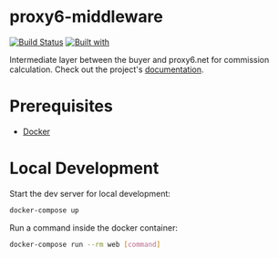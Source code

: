 # proxy6-middleware

[![Build Status](https://travis-ci.org/MailfTrue/proxy6-middleware.svg?branch=master)](https://travis-ci.org/MailfTrue/proxy6-middleware)
[![Built with](https://img.shields.io/badge/Built_with-Cookiecutter_Django_Rest-F7B633.svg)](https://github.com/agconti/cookiecutter-django-rest)

Intermediate layer between the buyer and proxy6.net for commission calculation. Check out the project's [documentation](http://MailfTrue.github.io/proxy6-middleware/).

# Prerequisites

- [Docker](https://docs.docker.com/docker-for-mac/install/)  

# Local Development

Start the dev server for local development:
```bash
docker-compose up
```

Run a command inside the docker container:

```bash
docker-compose run --rm web [command]
```
